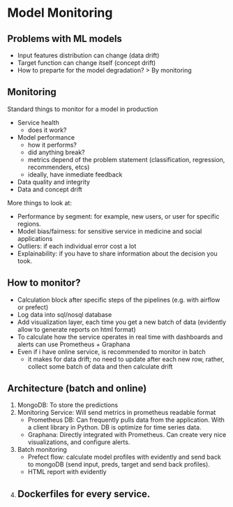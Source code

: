 # Model Monitoring

## Problems with ML models

- Input features distribution can change (data drift)
- Target function can change itself (concept drift)
- How to preparte for the model degradation? > By monitoring

## Monitoring

Standard things to monitor for a model in production

- Service health
    - does it work?
- Model performance
    - how it performs?
    - did anything break?
    - metrics depend of the problem statement (classification, regression, recommenders, etcs)
    - ideally, have inmediate feedback
- Data quality and integrity
- Data and concept drift

More things to look at:

- Performance by segment: for example, new users, or user for specific regions.
- Model bias/fairness: for sensitive service in medicine and social applications
- Outliers: if each individual error cost a lot
- Explainability: if you have to share information about the decision you took.

## How to monitor?

- Calculation block after specific steps of the pipelines (e.g. with airflow or prefect)
- Log data into sql/nosql database
- Add visualization layer, each time you get a new batch of data (evidently allow to generate reports on html format)
- To calculate how the service operates in real time with dashboards and alerts can use Prometheus + Graphana
- Even if i have online service, is recommended to monitor in batch
    - it makes for data drift; no need to update after each new row, rather, collect some batch of data and then calculate drift

## Architecture (batch and online)

1. MongoDB: To store the predictions
2. Monitoring Service: Will send metrics in prometheus readable format
    - Prometheus DB: Can frequently pulls data from the application. With a client library in Python. DB is optimize for time series data.
    - Graphana: Directly integrated with Prometheus. Can create very nice visualizations, and configure alerts.
3. Batch monitoring
    - Prefect flow: calculate model profiles with evidently and send back to mongoDB (send input, preds, target and send back profiles).
    - HTML report with evidently
4. Dockerfiles for every service.
    - 